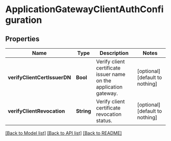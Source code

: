 # ApplicationGatewayClientAuthConfiguration


## Properties
Name | Type | Description | Notes
------------ | ------------- | ------------- | -------------
**verifyClientCertIssuerDN** | **Bool** | Verify client certificate issuer name on the application gateway. | [optional] [default to nothing]
**verifyClientRevocation** | **String** | Verify client certificate revocation status. | [optional] [default to nothing]


[[Back to Model list]](../README.md#models) [[Back to API list]](../README.md#api-endpoints) [[Back to README]](../README.md)


